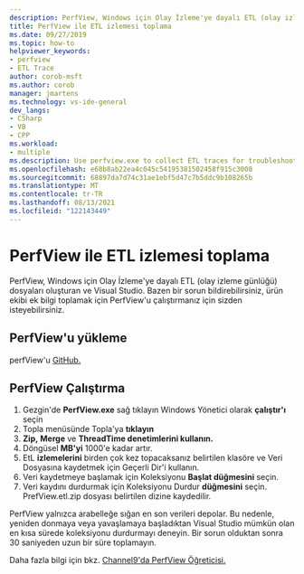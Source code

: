 ```yaml
---
description: PerfView, Windows için Olay İzleme'ye dayalı ETL (olay izleme günlüğü) dosyaları oluşturan ve Visual Studio ile ilgili bazı sorunları gidermede yararlı Visual Studio.
title: PerfView ile ETL izlemesi toplama
ms.date: 09/27/2019
ms.topic: how-to
helpviewer_keywords:
- perfview
- ETL Trace
author: corob-msft
ms.author: corob
manager: jmartens
ms.technology: vs-ide-general
dev_langs:
- CSharp
- VB
- CPP
ms.workload:
- multiple
ms.description: Use perfview.exe to collect ETL traces for troubleshooting issues with Visual Studio
ms.openlocfilehash: e68b8ab22ea4c045c54195381502458f915c3008
ms.sourcegitcommit: 68897da7d74c31ae1ebf5d47c7b5ddc9b108265b
ms.translationtype: MT
ms.contentlocale: tr-TR
ms.lasthandoff: 08/13/2021
ms.locfileid: "122143449"
---
```

# <a name="collect-an-etl-trace-with-perfview"></a>PerfView ile ETL izlemesi toplama

PerfView, Windows için Olay İzleme'ye dayalı ETL (olay izleme günlüğü) dosyaları oluşturan ve Visual Studio. [](/windows/desktop/ETW/event-tracing-portal) Bazen bir sorun bildirebilirsiniz, ürün ekibi ek bilgi toplamak için PerfView'u çalıştırmanız için sizden isteyebilirsiniz.

## <a name="install-perfview"></a>PerfView'u yükleme

perfView'u [GitHub.](https://github.com/Microsoft/perfview/blob/master/documentation/Downloading.md)

## <a name="run-perfview"></a>PerfView Çalıştırma

1. Gezgin'de **PerfView.exe** sağ tıklayın Windows Yönetici olarak **çalıştır'ı** seçin
1. Topla menüsünde Topla'ya **tıklayın**
1. **Zip,** **Merge** ve **ThreadTime denetimlerini kullanın.**
1. Döngüsel **MB'yi** 1000'e kadar artır.
1. EtL **izlemelerini** birden çok kez topacaksanız belirtilen klasöre ve Veri Dosyasına kaydetmek için Geçerli Dir'i kullanın.
1. Veri kaydetmeye başlamak için Koleksiyonu **Başlat düğmesini** seçin.
1. Veri kaydını durdurmak için Koleksiyonu Durdur **düğmesini** seçin. PrefView.etl.zip dosyası belirtilen dizine kaydedilir.

PerfView yalnızca arabelleğe sığan en son verileri depolar. Bu nedenle, yeniden donmaya veya yavaşlamaya başladıktan Visual Studio mümkün olan en kısa sürede koleksiyonu durdurmayı deneyin. Bir sorun olduktan sonra 30 saniyeden uzun bir süre toplamayın.

Daha fazla bilgi için bkz. [Channel9'da PerfView Öğreticisi.](https://channel9.msdn.com/Series/PerfView-Tutorial/PerfView-Tutorial-1-Collecting-data-with-the-Run-command)

